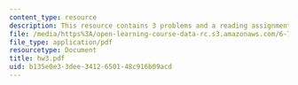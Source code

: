 ```yaml
---
content_type: resource
description: This resource contains 3 problems and a reading assignment.
file: /media/https%3A/open-learning-course-data-rc.s3.amazonaws.com/6-776-high-speed-communication-circuits-spring-2005/b135e0e33dee3412650148c916b09acd_hw3.pdf
file_type: application/pdf
resourcetype: Document
title: hw3.pdf
uid: b135e0e3-3dee-3412-6501-48c916b09acd
---
```

